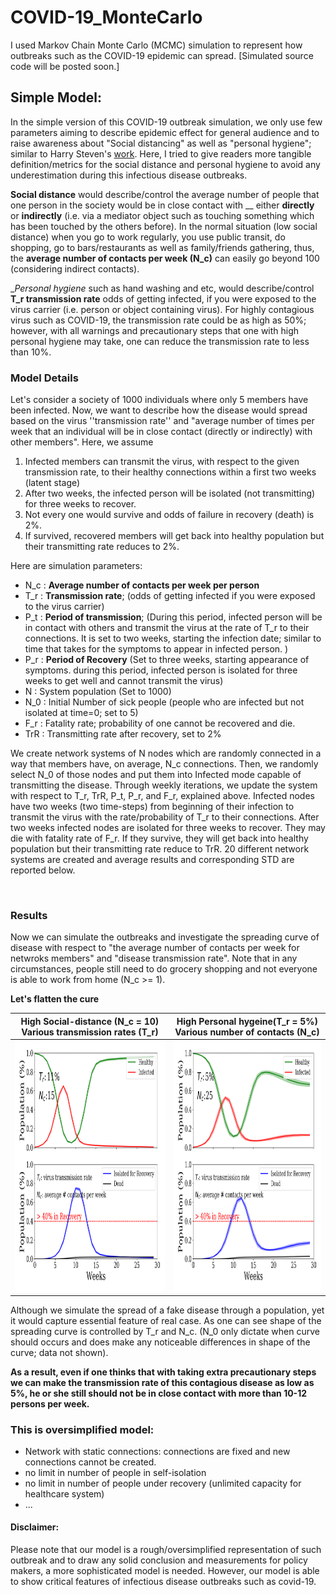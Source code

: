 # COVID-19_MonteCarlo
I used Markov Chain Monte Carlo (MCMC) simulation to represent how outbreaks such as the COVID-19 epidemic can spread.
[Simulated source code will be posted soon.]

## Simple Model:
In the simple version of this COVID-19 outbreak simulation, we only use few parameters aiming to describe epidemic effect for general audience and to raise awareness about "Social distancing" as well as "personal hygiene"; similar to Harry Steven's [work](https://www.washingtonpost.com/graphics/2020/world/corona-simulator/?fbclid=IwAR0LrA8mFe_8tZTsliPL8mBIac7qOpEuN_xAAYfTluH-GvCN8bor2pPSX5A&utm_campaign=wp_main&utm_medium=social&utm_source=facebook). Here, I tried to give readers more tangible definition/metrics for the social distance and personal hygiene to avoid any underestimation during this infectious disease outbreaks. 

__Social distance__ would describe/control the average number of people that one person in the society would be in close contact with __ either __directly__ or __indirectly__ (i.e. via a mediator object such as touching something which has been touched by the others before). In the normal situation (low social distance) when you go to work regularly, you use public transit, do shopping, go to bars/restaurants as well as family/friends gathering, thus, the __average number of contacts per week (N_c)__ can easily go beyond 100 (considering indirect contacts).

__Personal hygiene_ such as hand washing and etc, would describe/control __T_r transmission rate__ odds of getting infected, if you were exposed to the virus carrier (i.e. person or object containing virus). For highly contagious virus such as COVID-19, the transmission rate could be as high as 50%; however, with all warnings and precautionary steps that one with high personal hygiene may take, one can reduce the transmission rate to less than 10%.


### Model Details
Let's consider a society of 1000 individuals where only 5 members have been infected. Now, we want to describe how the disease would spread based on the virus ''transmission rate'' and "average number of times per week that an individual will be in close contact (directly or indirectly) with other members".
Here, we assume
 1) Infected members can transmit the virus, with respect to the given transmission rate, to their healthy connections within a first two weeks (latent stage)
 2) After two weeks, the infected person will be isolated (not transmitting) for three weeks to recover.  
 3) Not every one would survive and odds of failure in recovery (death) is 2%.
 4) If survived, recovered members will get back into healthy population but their transmitting rate reduces to 2%.

Here are simulation parameters:
- N_c : __Average number of contacts per week per person__  
- T_r : __Transmission rate__; (odds of getting infected if you were exposed to the virus carrier)              
- P_t : __Period of transmission__; (During this period, infected person will be in contact with others and transmit the virus at the rate of T_r to their connections. It is set to two weeks, starting the infection date; similar to time that takes for the symptoms to appear in infected person. )
- P_r : __Period of Recovery__ (Set to three weeks, starting appearance of symptoms. during this period, infected person is isolated for three weeks to get well and cannot transmit the virus)
- N   : System population (Set to 1000)
- N_0 : Initial Number of sick people (people who are infected but not isolated at time=0; set to 5)
- F_r : Fatality rate; probability of one cannot be recovered and die.
- TrR : Transmitting rate after recovery, set to 2%

We create network systems of N nodes which are randomly connected in a way that members have, on average, N_c connections. Then, we randomly select N_0 of those nodes and put them into Infected mode capable of transmitting the disease. Through weekly iterations, we update the system with respect to T_r, TrR, P_t, P_r, and F_r, explained above. Infected nodes have two weeks (two time-steps) from beginning of their infection to transmit the virus with the rate/probability of T_r to their connections. After two weeks infected nodes are isolated for three weeks to recover. They may die with fatality rate of F_r. If they survive, they will get back into healthy population but their transmitting rate reduce to TrR. 20 different network systems are created and average results and corresponding STD are reported below.

 
### Results
Now we can simulate the outbreaks and investigate the spreading curve of disease with respect to "the average number of contacts per week for netwroks members" and "disease transmission rate". Note that in any circumstances, people still need to do grocery shopping and not everyone is able to work from home (N_c >= 1).  

__Let's flatten the cure__
 
High Social-distance (N_c = 10)<br> Various transmission rates (T_r) | High Personal hygeine(T_r = 5%)<br> Various number of contacts (N_c)
:---------------------:|:---------------------:
<img src="https://github.com/mbmehran/COVID-19_MarkovMonteCarlo/blob/master/common/Tr4.gif" width="400" height="400" /> | <img src="https://github.com/mbmehran/COVID-19_MarkovMonteCarlo/blob/master/common/Nc4.gif" width="400" height="400" />

Although we simulate the spread of a fake disease through a population, yet it would capture essential feature of real case. As one can see shape of the spreading curve is controlled by T_r and N_c. (N_0 only dictate when curve should occurs and does make any noticeable differences in shape of the curve; data not shown).

__As a result, even if one thinks that with taking extra precautionary steps we can make the transmission rate of this contagious disease as low as 5%, he or she still should not be in close contact with more than 10-12 persons per week.__

### This is oversimplified model:
- Network with static connections: connections are fixed and new connections cannot be created.
- no limit in number of people in self-isolation
- no limit in number of people under recovery (unlimited capacity for healthcare system)  
- ...

#### Disclaimer: 
Please note that our model is a rough/oversimplified representation of such outbreak and to draw any solid conclusion and measurements for policy makers, a more sophisticated model is needed. However, our model is able to show critical features of infectious disease outbreaks such as covid-19.

